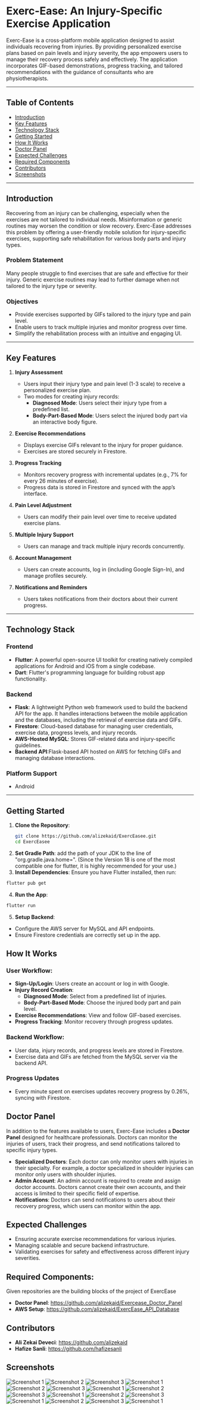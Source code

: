 ﻿
# Exerc-Ease: An Injury-Specific Exercise Application

Exerc-Ease is a cross-platform mobile application designed to assist individuals recovering from injuries. By providing personalized exercise plans based on pain levels and injury severity, the app empowers users to manage their recovery process safely and effectively. The application incorporates GIF-based demonstrations, progress tracking, and tailored recommendations with the guidance of consultants who are physiotherapists.

---

## Table of Contents
- [Introduction](#introduction)
- [Key Features](#key-features)
- [Technology Stack](#technology-stack)
- [Getting Started](#getting-started)
- [How It Works](#how-it-works)
- [Doctor Panel](#doctor-panel)
- [Expected Challenges](#expected-challenges)
- [Required Components](#components)
- [Contributors](#contributors)
- [Screenshots](#screenshots)
---

## Introduction
Recovering from an injury can be challenging, especially when the exercises are not tailored to individual needs. Misinformation or generic routines may worsen the condition or slow recovery. Exerc-Ease addresses this problem by offering a user-friendly mobile solution for injury-specific exercises, supporting safe rehabilitation for various body parts and injury types.

### Problem Statement
Many people struggle to find exercises that are safe and effective for their injury. Generic exercise routines may lead to further damage when not tailored to the injury type or severity.

### Objectives
- Provide exercises supported by GIFs tailored to the injury type and pain level.
- Enable users to track multiple injuries and monitor progress over time.
- Simplify the rehabilitation process with an intuitive and engaging UI.

---

## Key Features
1. **Injury Assessment**
   - Users input their injury type and pain level (1-3 scale) to receive a personalized exercise plan.
   - Two modes for creating injury records:
     - **Diagnosed Mode**: Users select their injury type from a predefined list.
     - **Body-Part-Based Mode**: Users select the injured body part via an interactive body figure.

2. **Exercise Recommendations**
   - Displays exercise GIFs relevant to the injury for proper guidance.
   - Exercises are stored securely in Firestore.

3. **Progress Tracking**
   - Monitors recovery progress with incremental updates (e.g., 7% for every 26 minutes of exercise).
   - Progress data is stored in Firestore and synced with the app’s interface.

4. **Pain Level Adjustment**
   - Users can modify their pain level over time to receive updated exercise plans.

5. **Multiple Injury Support**
   - Users can manage and track multiple injury records concurrently.

6. **Account Management**
   - Users can create accounts, log in (including Google Sign-In), and manage profiles securely.

7. **Notifications and Reminders**
   - Users takes notifications from their doctors about their current progress.

---

## Technology Stack
### Frontend
- **Flutter**: A powerful open-source UI toolkit for creating natively compiled applications for Android and iOS from a single codebase.
- **Dart**: Flutter's programming language for building robust app functionality.

### Backend
- **Flask**: A lightweight Python web framework used to build the backend API for the app. It handles interactions between the mobile application and the databases, including the retrieval of exercise data and GIFs.
- **Firestore**: Cloud-based database for managing user credentials, exercise data, progress levels, and injury records.
- **AWS-Hosted MySQL**: Stores GIF-related data and injury-specific guidelines.
- **Backend API**:Flask-based API hosted on AWS for fetching GIFs and managing database interactions.

### Platform Support
- Android
---

## Getting Started
1. **Clone the Repository**:
   ```bash
   git clone https://github.com/alizekaid/ExercEasee.git
   cd ExercEasee
2. **Set Gradle Path**: add the path of your JDK to the line of "org.gradle.java.home=". (Since the Version 18 is one of the most compatible one for flutter, it is highly recommended for your use.)    
3. **Install Dependencies**: Ensure you have Flutter installed, then run:
```bash
flutter pub get
```
4. **Run the App**:
```bash
flutter run
```
5. **Setup Backend**:
-  Configure the AWS server for MySQL and API endpoints.
-  Ensure Firestore credentials are correctly set up in the app.

## How It Works
### User Workflow:
-   **Sign-Up/Login**: Users create an account or log in with Google.
-   **Injury Record Creation**:
    -   **Diagnosed Mode**: Select from a predefined list of injuries.
    -   **Body-Part-Based Mode**: Choose the injured body part and pain level.
-   **Exercise Recommendations**: View and follow GIF-based exercises.
-   **Progress Tracking**: Monitor recovery through progress updates.

### Backend Workflow:
  - User data, injury records, and progress levels are stored in Firestore.
 - Exercise data and GIFs are fetched from the MySQL server via the backend API.
   
### Progress Updates

- Every minute spent on exercises updates recovery progress by 0.26%, syncing with Firestore.

## Doctor Panel

In addition to the features available to users, Exerc-Ease includes a **Doctor Panel** designed for healthcare professionals. Doctors can monitor the injuries of users, track their progress, and send notifications tailored to specific injury types.

-   **Specialized Doctors**: Each doctor can only monitor users with injuries in their specialty. For example, a doctor specialized in shoulder injuries can monitor only users with shoulder injuries.
-   **Admin Account**: An admin account is required to create and assign doctor accounts. Doctors cannot create their own accounts, and their access is limited to their specific field of expertise.
-   **Notifications**: Doctors can send notifications to users about their recovery progress, which users can monitor within the app.

## Expected Challenges

-   Ensuring accurate exercise recommendations for various injuries.
-   Managing scalable and secure backend infrastructure.
-   Validating exercises for safety and effectiveness across different injury severities.

## Required Components:
Given repositories are the building blocks of the project of ExercEase
-   **Doctor Panel**: https://github.com/alizekaid/Exercease_Doctor_Panel
-   **AWS Setup**: https://github.com/alizekaid/ExercEase_API_Database

## Contributors
- **Ali Zekai Deveci**: https://github.com/alizekaid
- **Hafize Sanli**: https://github.com/hafizesanli

## Screenshots
   ![Screenshot 1](/docs/1.jpeg)
   ![Screenshot 2](/docs/2.jpeg)
   ![Screenshot 3](/docs/3.jpeg)
   ![Screenshot 1](/docs/4.jpg)
   ![Screenshot 2](/docs/5.jpg)
   ![Screenshot 3](/docs/6.jpeg)
   ![Screenshot 1](/docs/7.jpeg)
   ![Screenshot 2](/docs/8.jpeg)
   ![Screenshot 3](/docs/9.jpeg)
   ![Screenshot 1](/docs/10.jpeg)
   ![Screenshot 2](/docs/11.jpeg)
   ![Screenshot 3](/docs/12.jpeg)
   ![Screenshot 1](/docs/13.jpg)
   ![Screenshot 2](/docs/14.jpg)
   ![Screenshot 3](/docs/15.jpeg)
   ![Screenshot 1](/docs/16.jpeg)

